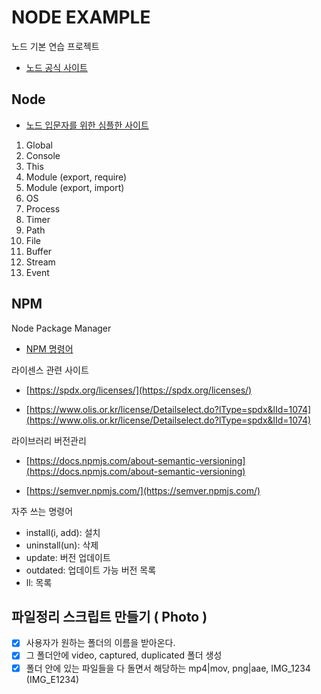 # NODE EXAMPLE

노드 기본 연습 프로젝트

- [노드 공식 사이트](https://nodejs.org/en/docs/)

## Node

- [노드 입문자를 위한 심플한 사이트](https://nodejs.dev/learn)

1. Global
2. Console
3. This
4. Module (export, require)
5. Module (export, import)
6. OS
7. Process
8. Timer
9. Path
10. File
11. Buffer
12. Stream
13. Event

## NPM

Node Package Manager

- [NPM 명령어](https://docs.npmjs.com/cli/v7/commands)

라이센스 관련 사이트

- [https://spdx.org/licenses/](https://spdx.org/licenses/)

- [https://www.olis.or.kr/license/Detailselect.do?lType=spdx&lId=1074](https://www.olis.or.kr/license/Detailselect.do?lType=spdx&lId=1074)

라이브러리 버전관리

- [https://docs.npmjs.com/about-semantic-versioning](https://docs.npmjs.com/about-semantic-versioning)

- [https://semver.npmjs.com/](https://semver.npmjs.com/)

자주 쓰는 명령어

- install(i, add): 설치
- uninstall(un): 삭제
- update: 버전 업데이트
- outdated: 업데이트 가능 버전 목록
- ll: 목록

## 파일정리 스크립트 만들기 ( Photo )

- [x] 사용자가 원하는 폴더의 이름을 받아온다.
- [x] 그 폴더안에 video, captured, duplicated 폴더 생성
- [x] 폴더 안에 있는 파일들을 다 돌면서 해당하는 mp4|mov, png|aae, IMG_1234 (IMG_E1234)
